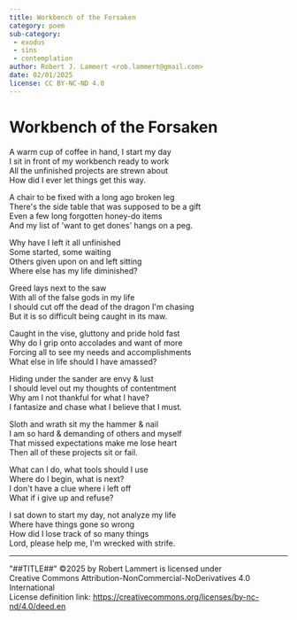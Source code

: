 ```yaml
---
title: Workbench of the Forsaken
category: poem
sub-category:
 - exodus
 - sins
 - contemplation
author: Robert J. Lammert <rob.lammert@gmail.com>
date: 02/01/2025
license: CC BY-NC-ND 4.0
---
```


# Workbench of the Forsaken
	
A warm cup of coffee in hand, I start my day  
I sit in front of my workbench ready to work  
All the unfinished projects are strewn about  
How did I ever let things get this way.  
  
A chair to be fixed with a long ago broken leg  
There's the side table that was supposed to be a gift  
Even a few long forgotten honey-do items  
And my list of 'want to get dones' hangs on a peg.  
  
Why have I left it all unfinished  
Some started, some waiting  
Others given upon on and left sitting  
Where else has my life diminished?  
  
Greed lays next to the saw  
With all of the false gods in my life  
I should cut off the dead of the dragon I'm chasing  
But it is so difficult being caught in its maw.  
  
Caught in the vise, gluttony and pride hold fast  
Why do I grip onto accolades and want of more  
Forcing all to see my needs and accomplishments  
What else in life should I have amassed?  
  
Hiding under the sander are envy & lust  
I should level out my thoughts of contentment  
Why am I not thankful for what I have?  
I fantasize and chase what I believe that I must.  
  
Sloth and wrath sit my the hammer & nail  
I am so hard & demanding of others and myself  
That missed expectations make me lose heart  
Then all of these projects sit or fail.  
  
What can I do, what tools should I use  
Where do I begin, what is next?  
I don't have a clue where i left off  
What if i give up and refuse?  
  
I sat down to start my day, not analyze my life  
Where have things gone so wrong  
How did I lose track of so many things  
Lord, please help me, I'm wrecked with strife.   
  
-----
"##TITLE##" ©2025 by Robert Lammert is licensed under  
Creative Commons Attribution-NonCommercial-NoDerivatives 4.0 International  
License definition link: https://creativecommons.org/licenses/by-nc-nd/4.0/deed.en
